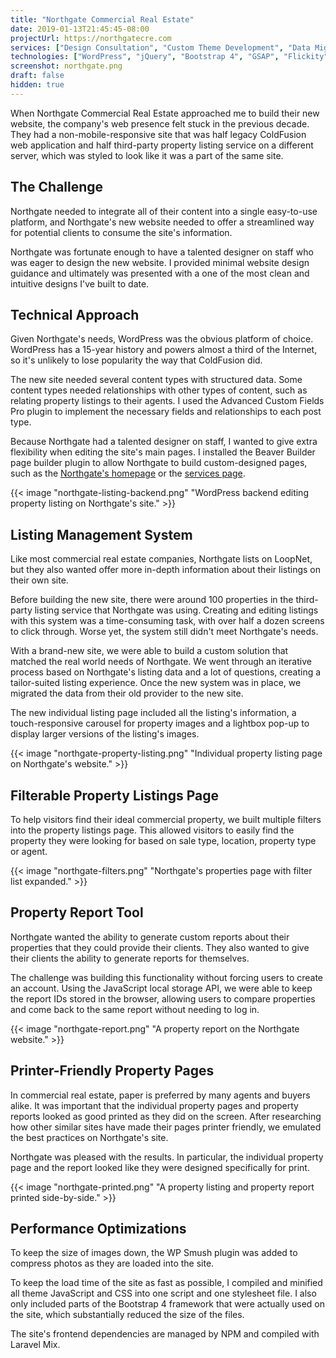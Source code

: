 ```yaml
---
title: "Northgate Commercial Real Estate"
date: 2019-01-13T21:45:45-08:00
projectUrl: https://northgatecre.com
services: ["Design Consultation", "Custom Theme Development", "Data Migration", "SEO"]
technologies: ["WordPress", "jQuery", "Bootstrap 4", "GSAP", "Flickity", "Isotope", "Fancybox", "Scss", "ES6 Modules", "Laravel Mix"]
screenshot: northgate.png
draft: false
hidden: true
---
```

When Northgate Commercial Real Estate approached me to build their new website, the company's web presence felt stuck in the previous decade. They had a non-mobile-responsive site that was half legacy ColdFusion web application and half third-party property listing service on a different server, which was styled to look like it was a part of the same site.

## The Challenge

Northgate needed to integrate all of their content into a single easy-to-use platform, and Northgate's new website needed to offer a streamlined way for potential clients to consume the site's information.

Northgate was fortunate enough to have a talented designer on staff who was eager to design the new website. I provided minimal website design guidance and ultimately was presented with a one of the most clean and intuitive designs I've built to date.

## Technical Approach

Given Northgate's needs, WordPress was the obvious platform of choice. WordPress has a 15-year history and powers almost a third of the Internet, so it's unlikely to lose popularity the way that ColdFusion did.

The new site needed several content types with structured data. Some content types needed relationships with other types of content, such as relating property listings to their agents. I used the Advanced Custom Fields Pro plugin to implement the necessary fields and relationships to each post type.

Because Northgate had a talented designer on staff, I wanted to give extra flexibility when editing the site's main pages. I installed the Beaver Builder page builder plugin to allow Northgate to build custom-designed pages, such as the [Northgate's homepage](https://northgatecre.com/) or the [services page](https://northgatecre.com/services). 

{{< image "northgate-listing-backend.png" "WordPress backend editing property listing on Northgate's site." >}}

## Listing Management System

Like most commercial real estate companies, Northgate lists on LoopNet, but they also wanted offer more in-depth information about their listings on their own site.

Before building the new site, there were around 100 properties in the third-party listing service that Northgate was using. Creating and editing listings with this system was a time-consuming task, with over half a dozen screens to click through. Worse yet, the system still didn't meet Northgate's needs.

With a brand-new site, we were able to build a custom solution that matched the real world needs of Northgate. We went through an iterative process based on Northgate's listing data and a lot of questions, creating a tailor-suited listing experience. Once the new system was in place, we migrated the data from their old provider to the new site. 

The new individual listing page included all the listing's information, a touch-responsive carousel for property images and a lightbox pop-up to display larger versions of the listing's images.

{{< image "northgate-property-listing.png" "Individual property listing page on Northgate's website." >}}

## Filterable Property Listings Page

To help visitors find their ideal commercial property, we built multiple filters into the property listings page. This allowed visitors to easily find the property they were looking for based on sale type, location, property type or agent.

{{< image "northgate-filters.png" "Northgate's properties page with filter list expanded." >}}

## Property Report Tool

Northgate wanted the ability to generate custom reports about their properties that they could provide their clients. They also wanted to give their clients the ability to generate reports for themselves.

The challenge was building this functionality without forcing users to create an account. Using the JavaScript local storage API, we were able to keep the report IDs stored in the browser, allowing users to compare properties and come back to the same report without needing to log in.

{{< image "northgate-report.png" "A property report on the Northgate website." >}}

## Printer-Friendly Property Pages

In commercial real estate, paper is preferred by many agents and buyers alike. It was important that the individual property pages and property reports looked as good printed as they did on the screen. After researching how other similar sites have made their pages printer friendly, we emulated the best practices on Northgate's site.

Northgate was pleased with the results. In particular, the individual property page and the report looked like they were designed specifically for print. 

{{< image "northgate-printed.png" "A property listing and property report printed side-by-side." >}}

## Performance Optimizations

To keep the size of images down, the WP Smush plugin was added to compress photos as they are loaded into the site.

To keep the load time of the site as fast as possible, I compiled and minified all theme JavaScript and CSS into one script and one stylesheet file. I also only included parts of the Bootstrap 4 framework that were actually used on the site, which substantially reduced the size of the files. 

The site's frontend dependencies are managed by NPM and compiled with Laravel Mix.
